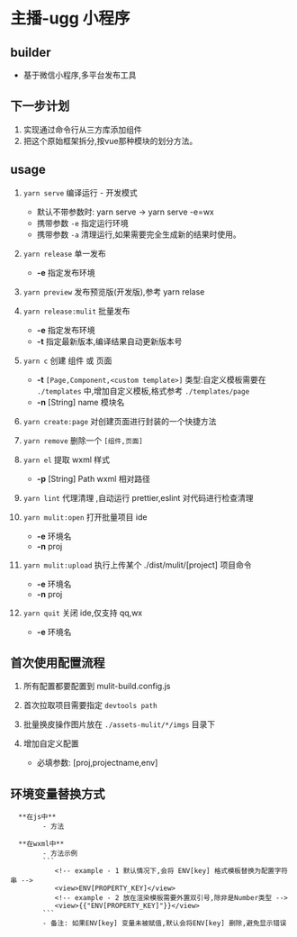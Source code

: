 # 主播-ugg 小程序

## builder

- 基于微信小程序,多平台发布工具

## 下一步计划

1.  实现通过命令行从三方库添加组件
2.  把这个原始框架拆分,按vue那种模块的划分方法。

## usage

1. `yarn serve` 编译运行 - 开发模式

   - 默认不带参数时: yarn serve -> yarn serve -e=wx
   - 携带参数 `-e` 指定运行环境
   - 携带参数 `-a` 清理运行,如果需要完全生成新的结果时使用。

2. `yarn release` 单一发布

   - **-e** 指定发布环境

3. `yarn preview` 发布预览版(开发版),参考 yarn relase

4. `yarn release:mulit` 批量发布

   - **-e** 指定发布环境
   - **-t** 指定最新版本,编译结果自动更新版本号

5. `yarn c` 创建 组件 或 页面

   - **-t** `[Page,Component,<custom template>]` 类型:自定义模板需要在 `./templates` 中,增加自定义模板,格式参考 `./templates/page`
   - **-n** [String] name 模块名

6. `yarn create:page` 对创建页面进行封装的一个快捷方法

7. `yarn remove` 删除一个 `[组件,页面]`

8. `yarn el` 提取 wxml 样式

   - **-p** [String] Path wxml 相对路径

9. `yarn lint` 代理清理 ,自动运行 prettier,eslint 对代码进行检查清理

10. `yarn mulit:open` 打开批量项目 ide

    - **-e** 环境名
    - **-n** proj

11. `yarn mulit:upload` 执行上传某个 ./dist/mulit/[project] 项目命令

    - **-e** 环境名
    - **-n** proj

12. `yarn quit` 关闭 ide,仅支持 qq,wx

    - **-e** 环境名

## 首次使用配置流程

1. 所有配置都要配置到 mulit-build.config.js

2. 首次拉取项目需要指定 `devtools path`

3. 批量换皮操作图片放在 `./assets-mulit/*/imgs` 目录下

4. 增加自定义配置

   - 必填参数: [proj,projectname,env]

## 环境变量替换方式

      **在js中**
            - 方法

      **在wxml中**
            - 方法示例
            ```
               <!-- example - 1 默认情况下,会将 ENV[key] 格式模板替换为配置字符串 -->
               <view>ENV[PROPERTY_KEY]</view>
               <!-- example - 2 放在渲染模板需要外置双引号,除非是Number类型 -->
               <view>{{"ENV[PROPERTY_KEY]"}}</view>
            ```
            - 备注: 如果ENV[key] 变量未被赋值,默认会将ENV[key] 删除,避免显示错误
